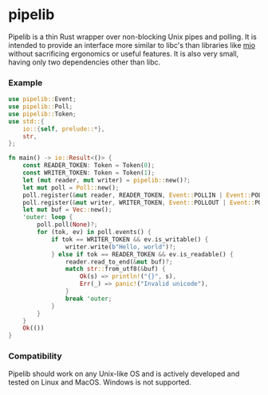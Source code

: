 # pipelib

Pipelib is a thin Rust wrapper over non-blocking Unix pipes and polling. It is intended to provide
an interface more similar to libc's than libraries like [mio](https://crates.io/crates/mio)
without sacrificing ergonomics or useful features. It is also very small, having only two
dependencies other than libc.

### Example

```rust
use pipelib::Event;
use pipelib::Poll;
use pipelib::Token;
use std::{
    io::{self, prelude::*},
    str,
};

fn main() -> io::Result<()> {
    const READER_TOKEN: Token = Token(0);
    const WRITER_TOKEN: Token = Token(1);
    let (mut reader, mut writer) = pipelib::new()?;
    let mut poll = Poll::new();
    poll.register(&mut reader, READER_TOKEN, Event::POLLIN | Event::POLLERR);
    poll.register(&mut writer, WRITER_TOKEN, Event::POLLOUT | Event::POLLERR);
    let mut buf = Vec::new();
    'outer: loop {
        poll.poll(None)?;
        for (tok, ev) in poll.events() {
            if tok == WRITER_TOKEN && ev.is_writable() {
                writer.write(b"Hello, world")?;
            } else if tok == READER_TOKEN && ev.is_readable() {
                reader.read_to_end(&mut buf)?;
                match str::from_utf8(&buf) {
                    Ok(s) => println!("{}", s),
                    Err(_) => panic!("Invalid unicode"),
                }
                break 'outer;
            }
        }
    }
    Ok(())
}
```

### Compatibility

Pipelib should work on any Unix-like OS and is actively developed and tested on Linux and
MacOS. Windows is not supported.
